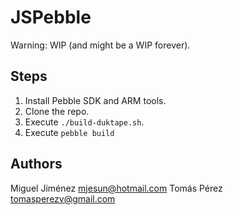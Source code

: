 # JSPebble

Warning: WIP (and might be a WIP forever).

## Steps

1. Install Pebble SDK and ARM tools.
1. Clone the repo.
2. Execute `./build-duktape.sh`.
3. Execute `pebble build`

## Authors

Miguel Jiménez <mjesun@hotmail.com>
Tomás Pérez <tomasperezv@gmail.com>
